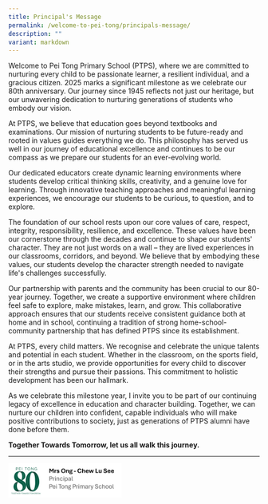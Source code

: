 ```yaml
---
title: Principal's Message
permalink: /welcome-to-pei-tong/principals-message/
description: ""
variant: markdown
---
```

<p>Welcome to Pei Tong Primary School (PTPS), where we are committed to nurturing
every child to be passionate learner, a resilient individual, and a gracious
citizen. 2025 marks a significant milestone as we celebrate our 80th anniversary.
Our journey since 1945 reflects not just our heritage, but our unwavering
dedication to nurturing generations of students who embody our vision.</p>
<p>At PTPS, we believe that education goes beyond textbooks and examinations.
Our mission of nurturing students to be future-ready and rooted in values
guides everything we do. This philosophy has served us well in our journey
of educational excellence and continues to be our compass as we prepare
our students for an ever-evolving world.</p>
<p>Our dedicated educators create dynamic learning environments where students
develop critical thinking skills, creativity, and a genuine love for learning.
Through innovative teaching approaches and meaningful learning experiences,
we encourage our students to be curious, to question, and to explore.</p>
<p>The foundation of our school rests upon our core values of care, respect,
integrity, responsibility, resilience, and excellence. These values have
been our cornerstone through the decades and continue to shape our students'
character. They are not just words on a wall – they are lived experiences
in our classrooms, corridors, and beyond. We believe that by embodying
these values, our students develop the character strength needed to navigate
life's challenges successfully.</p>
<p>Our partnership with parents and the community has been crucial to our
80-year journey. Together, we create a supportive environment where children
feel safe to explore, make mistakes, learn, and grow. This collaborative
approach ensures that our students receive consistent guidance both at
home and in school, continuing a tradition of strong home-school-community
partnership that has defined PTPS since its establishment.</p>
<p>At PTPS, every child matters. We recognise and celebrate the unique talents
and potential in each student. Whether in the classroom, on the sports
field, or in the arts studio, we provide opportunities for every child
to discover their strengths and pursue their passions. This commitment
to holistic development has been our hallmark.</p>
<p>As we celebrate this milestone year, I invite you to be part of our continuing
legacy of excellence in education and character building. Together, we
can nurture our children into confident, capable individuals who will make
positive contributions to society, just as generations of PTPS alumni have
done before them.</p>
<p><strong>Together Towards Tomorrow, let us all walk this journey.</strong>
</p>
<hr>
<p></p>
<div class="isomer-image-wrapper">
<img style="width: 45%;" height="auto" width="100%" alt="" src="/images/Welcome to Pei Tong/pt80_p_signogg.png">
</div>
<p></p>